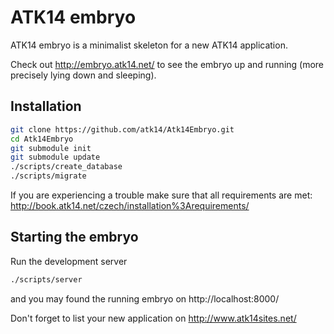 ATK14 embryo
============

ATK14 embryo is a minimalist skeleton for a new ATK14 application.

Check out <http://embryo.atk14.net/> to see the embryo up and running (more precisely lying down and sleeping).

Installation
------------

```bash
git clone https://github.com/atk14/Atk14Embryo.git
cd Atk14Embryo
git submodule init
git submodule update
./scripts/create_database
./scripts/migrate
```
If you are experiencing a trouble make sure that all requirements are met: <http://book.atk14.net/czech/installation%3Arequirements/>

Starting the embryo
-------------------

Run the development server

```bash
./scripts/server
```

and you may found the running embryo on http://localhost:8000/

Don't forget to list your new application on http://www.atk14sites.net/


